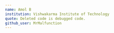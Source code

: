 ```yaml
---
name: Amol B
institution: Vishwakarma Institute of Technology
quote: Deleted code is debugged code.
github_user: MrMalfunction
---
```

